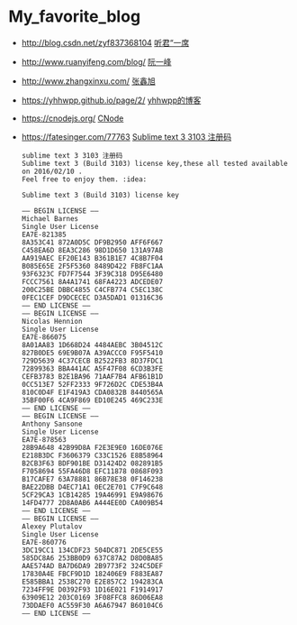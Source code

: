 # My_favorite_blog

* http://blog.csdn.net/zyf837368104   [听君“一席](http://blog.csdn.net/zyf837368104)

* http://www.ruanyifeng.com/blog/    [阮一峰](http://www.ruanyifeng.com/blog/)

* http://www.zhangxinxu.com/    [张鑫旭](http://www.zhangxinxu.com/)

* https://yhhwpp.github.io/page/2/ [yhhwpp的博客](https://yhhwpp.github.io/page/2/)

* https://cnodejs.org/    [CNode](https://cnodejs.org/)

* https://fatesinger.com/77763    [Sublime text 3 3103 注册码](https://fatesinger.com/77763)
  
  ```
  sublime text 3 3103 注册码
  Sublime text 3 (Build 3103) license key,these all tested available on 2016/02/10 .
  Feel free to enjoy them. :idea:

  Sublime text 3 (Build 3103) license key

  —– BEGIN LICENSE —–
  Michael Barnes
  Single User License
  EA7E-821385
  8A353C41 872A0D5C DF9B2950 AFF6F667
  C458EA6D 8EA3C286 98D1D650 131A97AB
  AA919AEC EF20E143 B361B1E7 4C8B7F04
  B085E65E 2F5F5360 8489D422 FB8FC1AA
  93F6323C FD7F7544 3F39C318 D95E6480
  FCCC7561 8A4A1741 68FA4223 ADCEDE07
  200C25BE DBBC4855 C4CFB774 C5EC138C
  0FEC1CEF D9DCECEC D3A5DAD1 01316C36
  —— END LICENSE ——
  —– BEGIN LICENSE —–
  Nicolas Hennion
  Single User License
  EA7E-866075
  8A01AA83 1D668D24 4484AEBC 3B04512C
  827B0DE5 69E9B07A A39ACCC0 F95F5410
  729D5639 4C37CECB B2522FB3 8D37FDC1
  72899363 BBA441AC A5F47F08 6CD3B3FE
  CEFB3783 B2E1BA96 71AAF7B4 AFB61B1D
  0CC513E7 52FF2333 9F726D2C CDE53B4A
  810C0D4F E1F419A3 CDA0832B 8440565A
  35BF00F6 4CA9F869 ED10E245 469C233E
  —— END LICENSE ——
  —– BEGIN LICENSE —–
  Anthony Sansone
  Single User License
  EA7E-878563
  28B9A648 42B99D8A F2E3E9E0 16DE076E
  E218B3DC F3606379 C33C1526 E8B58964
  B2CB3F63 BDF901BE D31424D2 082891B5
  F7058694 55FA46D8 EFC11878 0868F093
  B17CAFE7 63A78881 86B78E38 0F146238
  BAE22DBB D4EC71A1 0EC2E701 C7F9C648
  5CF29CA3 1CB14285 19A46991 E9A98676
  14FD4777 2D8A0AB6 A444EE0D CA009B54
  —— END LICENSE ——
  —– BEGIN LICENSE —–
  Alexey Plutalov
  Single User License
  EA7E-860776
  3DC19CC1 134CDF23 504DC871 2DE5CE55
  585DC8A6 253BB0D9 637C87A2 D8D0BA85
  AAE574AD BA7D6DA9 2B9773F2 324C5DEF
  17830A4E FBCF9D1D 182406E9 F883EA87
  E585BBA1 2538C270 E2E857C2 194283CA
  7234FF9E D0392F93 1D16E021 F1914917
  63909E12 203C0169 3F08FFC8 86D06EA8
  73DDAEF0 AC559F30 A6A67947 B60104C6
  —— END LICENSE ——
  ```






